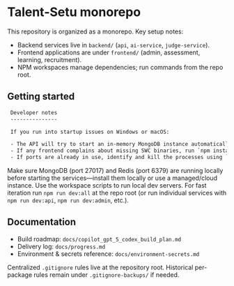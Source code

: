 # Talent-Setu monorepo

This repository is organized as a monorepo. Key setup notes:

- Backend services live in `backend/` (`api`, `ai-service`, `judge-service`).
- Frontend applications are under `frontend/` (admin, assessment, learning, recruitment).
- NPM workspaces manage dependencies; run commands from the repo root.

## Getting started

```bash
 Developer notes
 ---------------

 If you run into startup issues on Windows or macOS:

 - The API will try to start an in-memory MongoDB instance automatically when `MONGODB_URI` is unreachable. To disable that behavior set `USE_MEMORY_MONGO=false` in `backend/api/.env` and provide `MONGODB_URI`.
 - If any frontend complains about missing SWC binaries, run `npm install` at the repo root to ensure optional platform-specific `@next/swc-*` packages are installed.
 - If ports are already in use, identify and kill the processes using `netstat -ano` and `taskkill /PID <pid> /F` on Windows.
```

Make sure MongoDB (port 27017) and Redis (port 6379) are running locally before starting the services—install them locally or use a managed/cloud instance. Use the workspace scripts to run local dev servers. For fast iteration run `npm run dev:all` at the repo root (or run individual services with `npm run dev:api`, `npm run dev:admin`, etc.).

## Documentation

- Build roadmap: `docs/copilot_gpt_5_codex_build_plan.md`
- Delivery log: `docs/progress.md`
- Environment & secrets reference: `docs/environment-secrets.md`

Centralized `.gitignore` rules live at the repository root. Historical per-package rules remain under `.gitignore-backups/` if needed.
